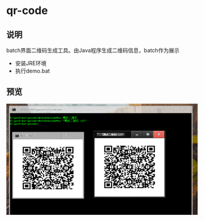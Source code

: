 # qr-code


## 说明
batch界面二维码生成工具。由Java程序生成二维码信息，batch作为展示
* 安装JRE环境
* 执行demo.bat


## 预览
<div align=center><img src="https://github.com/bjc5233/qr-code/raw/master/resources/demo.png"/></div>